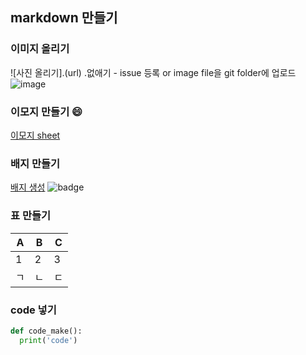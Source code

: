 ## markdown 만들기
### 이미지 올리기
![사진 올리기].(url) .없애기 - issue 등록 or image file을 git folder에 업로드
![image](https://user-images.githubusercontent.com/81370878/192134955-8d7139c2-79c2-4f4c-8342-2fb560b4100c.png)

### 이모지 만들기 :smile:
[이모지 sheet](https://www.webfx.com/tools/emoji-cheat-sheet/)

### 배지 만들기
[배지 생성](https://shields.io/)
![badge](https://img.shields.io/badge/license-MIT-brightgreen)

### 표 만들기
A|B|C
---|---|---
1|2|3
ㄱ|ㄴ|ㄷ

### code 넣기
```python
def code_make():
  print('code')
```
